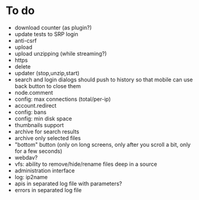 # To do
- download counter (as plugin?)
- update tests to SRP login
- anti-csrf
- upload
- upload unzipping (while streaming?)
- https
- delete
- updater (stop,unzip,start)
- search and login dialogs should push to history so that mobile can use back button to close them
- node.comment
- config: max connections (total/per-ip)
- account.redirect
- config: bans
- config: min disk space
- thumbnails support
- archive for search results
- archive only selected files
- "bottom" button (only on long screens, only after you scroll a bit, only for a few seconds)
- webdav?
- vfs: ability to remove/hide/rename files deep in a source
- administration interface
- log: ip2name
- apis in separated log file with parameters?
- errors in separated log file

